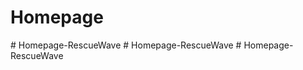 # Homepage
 
#   H o m e p a g e - R e s c u e W a v e  
 #   H o m e p a g e - R e s c u e W a v e  
 #   H o m e p a g e - R e s c u e W a v e  
 